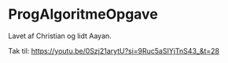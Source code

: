 # ProgAlgoritmeOpgave

Lavet af Christian og lidt Aayan.

Tak til:
https://youtu.be/0Szj21arytU?si=9Ruc5aSIYjTnS43_&t=28
